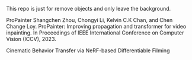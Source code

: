 This repo is just for remove objects and only leave the background. 

ProPainter
Shangchen Zhou, Chongyi Li, Kelvin C.K Chan, and
Chen Change Loy. ProPainter: Improving propagation and
transformer for video inpainting. In Proceedings of IEEE
International Conference on Computer Vision (ICCV), 2023.

Cinematic Behavior Transfer via NeRF-based Differentiable Filming